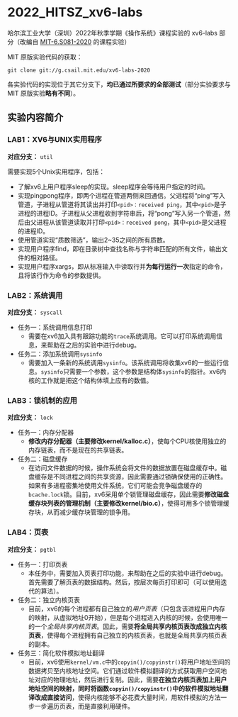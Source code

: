 # 2022_HITSZ_xv6-labs

哈尔滨工业大学（深圳）2022年秋季学期《操作系统》课程实验的 xv6-labs 部分（改编自 [MIT-6.S081-2020](https://pdos.csail.mit.edu/6.828/2020/) 的课程实验）

MIT 原版实验代码的获取：

```shell
git clone git://g.csail.mit.edu/xv6-labs-2020
```

各实验代码的实现位于其它分支下，**均已通过所要求的全部测试**（部分实验要求与 MIT 原版实验**略有不同**）。

## 实验内容简介

### LAB1：XV6与UNIX实用程序

**对应分支：** `util`

需要实现5个Unix实用程序，包括：

- 了解xv6上用户程序sleep的实现。sleep程序会等待用户指定的时间。
- 实现pingpong程序，即两个进程在管道两侧来回通信。父进程将“ping”写入管道，子进程从管道将其读出并打印`<pid>：received ping`，其中`<pid>`是子进程的进程ID。子进程从父进程收到字符串后，将“pong”写入另一个管道，然后由父进程从该管道读取并打印`<pid>：received pong`，其中`<pid>`是父进程的进程ID。
- 使用管道实现“质数筛选”，输出2~35之间的所有质数。
- 实现用户程序find，即在目录树中查找名称与字符串匹配的所有文件，输出文件的相对路径。
- 实现用户程序xargs，即从标准输入中读取行并**为每行运行一次**指定的命令，且将该行作为命令的参数提供。

### LAB2：系统调用

**对应分支：** `syscall`

- 任务一：系统调用信息打印
  - 需要在xv6加入具有跟踪功能的`trace`系统调用。它可以打印系统调用信息，来帮助在之后的实验中进行debug。
- 任务二：添加系统调用`sysinfo`
  - 需要加入一条新的系统调用`sysinfo`。该系统调用将收集xv6的一些运行信息。`sysinfo`只需要一个参数，这个参数是结构体`sysinfo`的指针。xv6内核的工作就是把这个结构体填上应有的数值。

### LAB3：锁机制的应用

**对应分支：** `lock`

- 任务一：内存分配器
  - **修改内存分配器（主要修改kernel/kalloc.c）**，使每个CPU核使用独立的内存链表，而不是现在的共享链表。
- 任务二：磁盘缓存
  - 在访问文件数据的时候，操作系统会将文件的数据放置在磁盘缓存中。磁盘缓存是不同进程之间的共享资源，因此需要通过锁确保使用的正确性。如果有多进程密集地使用文件系统，它们可能会竞争磁盘缓存的`bcache.lock`锁。目前，xv6采用单个锁管理磁盘缓存，因此需要**修改磁盘缓存块列表的管理机制（主要修改kernel/bio.c）**，使得可用多个锁管理缓存块，从而减少缓存块管理的锁争用。

### LAB4：页表

**对应分支：** `pgtbl`

- 任务一：打印页表
  - 本任务中，需要加入页表打印功能，来帮助在之后的实验中进行debug。首先需要了解页表的数据结构。然后，按层次每页打印即可（可以使用迭代的算法）。
- 任务二：独立内核页表
  - 目前，xv6的每个进程都有自己独立的*用户页表*（只包含该进程用户内存的映射，从虚拟地址0开始），但是每个进程进入内核的时候，会使用唯一的一个*全局共享内核页表*。因此，需要**将全局共享内核页表改成独立内核页表**，使得每个进程拥有自己独立的内核页表，也就是全局共享内核页表的副本。
- 任务三：简化软件模拟地址翻译
  - 目前，xv6使用`kernel/vm.c`中的`copyin()/copyinstr()`将用户地址空间的数据拷贝至内核地址空间。它们通过软件模拟翻译的方式获取用户空间地址对应的物理地址，然后进行复制。因此，需要**在独立内核页表加上用户地址空间的映射，同时将函数`copyin()/copyinstr()`中的软件模拟地址翻译改成直接访问**，使得内核能够不必花费大量时间，用软件模拟的方法一步一步遍历页表，而是直接利用硬件。